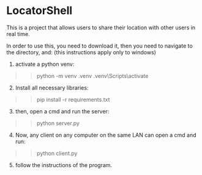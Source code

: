 # LocatorShell

This is a project that allows users to share their location with other users in real time.

In order to use this, you need to download it, then you need to navigate to the directory, and:
(this instructions apply only to windows)

1. activate a python venv:

>> python -m venv .venv
>> .venv\Scripts\activate

2. Install all necessary libraries:

>> pip install -r requirements.txt

3. then, open a cmd and run the server:

>> python server.py

4. Now, any client on any computer on the same LAN can open a cmd and run:

>> python client.py

5. follow the instructions of the program.

